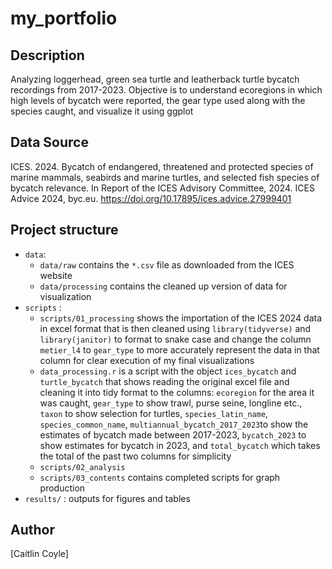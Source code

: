 # my_portfolio

## Description 

Analyzing loggerhead, green sea turtle and leatherback turtle bycatch recordings
from 2017-2023. Objective is to understand ecoregions in which high levels of 
bycatch were reported, the gear type used along with the species caught, 
and visualize it using ggplot 

## Data Source

ICES. 2024. Bycatch of endangered, threatened and protected species of marine 
mammals, seabirds and marine turtles, and selected fish species of bycatch relevance. 
In Report of the ICES Advisory Committee, 2024. ICES Advice 2024, 
byc.eu. https://doi.org/10.17895/ices.advice.27999401

## Project structure
* `data`: 
  - `data/raw` contains the `*.csv` file as downloaded
from the ICES website
  - `data/processing` contains the cleaned up version of data for visualization 
* `scripts` : 
  - `scripts/01_processing` shows the importation of the ICES 2024 data in 
  excel format that is then cleaned using `library(tidyverse)` and `library(janitor)`
  to format to snake case and change the column `metier_l4` to `gear_type` to more
  accurately represent the data in that column for clear execution of my final visualizations
  - `data_processing.r` is a script with the object `ices_bycatch` and `turtle_bycatch` 
        that shows reading the original excel file and cleaning it into tidy format to the columns: 
        `ecoregion` for the area it was caught,  `gear_type` to show trawl, purse seine, 
        longline etc., `taxon` to show selection for turtles, `species_latin_name`, 
        `species_common_name`, `multiannual_bycatch_2017_2023`to show the estimates of 
        bycatch made between 2017-2023, `bycatch_2023` to show estimates for bycatch in 2023, 
        and `total_bycatch` which takes the total of the past two columns for simplicity
  - `scripts/02_analysis` 
  - `scripts/03_contents` contains completed scripts for graph production 
* `results/` : outputs for figures and tables

## Author

[Caitlin Coyle]
